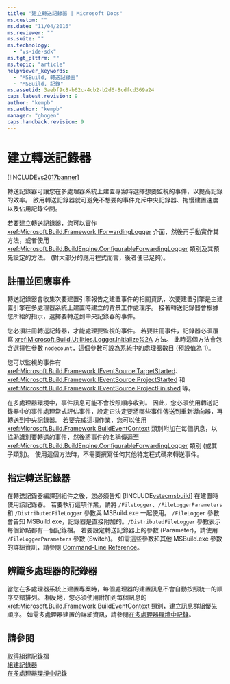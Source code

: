 ```yaml
---
title: "建立轉送記錄器 | Microsoft Docs"
ms.custom: ""
ms.date: "11/04/2016"
ms.reviewer: ""
ms.suite: ""
ms.technology: 
  - "vs-ide-sdk"
ms.tgt_pltfrm: ""
ms.topic: "article"
helpviewer_keywords: 
  - "MSBuild, 轉送記錄器"
  - "MSBuild, 記錄"
ms.assetid: 3aebf9c8-b62c-4cb2-b2d6-8cdfcd369a24
caps.latest.revision: 9
author: "kempb"
ms.author: "kempb"
manager: "ghogen"
caps.handback.revision: 9
---
```

# 建立轉送記錄器
[!INCLUDE[vs2017banner](../code-quality/includes/vs2017banner.md)]

轉送記錄器可讓您在多處理器系統上建置專案時選擇想要監視的事件，以提高記錄的效率。  啟用轉送記錄器就可避免不想要的事件充斥中央記錄器、拖慢建置速度以及佔用記錄空間。  
  
 若要建立轉送記錄器，您可以實作 <xref:Microsoft.Build.Framework.IForwardingLogger> 介面，然後再手動實作其方法，或者使用 <xref:Microsoft.Build.BuildEngine.ConfigurableForwardingLogger> 類別及其預先設定的方法。  \(對大部分的應用程式而言，後者便已足夠\)。  
  
## 註冊並回應事件  
 轉送記錄器會收集次要建置引擎報告之建置事件的相關資訊，次要建置引擎是主建置引擎在多處理器系統上建置時建立的背景工作處理序。  接著轉送記錄器會根據您所給的指示，選擇要轉送到中央記錄器的事件。  
  
 您必須註冊轉送記錄器，才能處理要監視的事件。  若要註冊事件，記錄器必須覆寫 <xref:Microsoft.Build.Utilities.Logger.Initialize%2A> 方法。  此時這個方法會包含選擇性參數 `nodecount`，這個參數可設為系統中的處理器數目  \(預設值為 1\)。  
  
 您可以監視的事件有 <xref:Microsoft.Build.Framework.IEventSource.TargetStarted>、<xref:Microsoft.Build.Framework.IEventSource.ProjectStarted> 和 <xref:Microsoft.Build.Framework.IEventSource.ProjectFinished> 等。  
  
 在多處理器環境中，事件訊息可能不會按照順序收到。  因此，您必須使用轉送記錄器中的事件處理常式評估事件，設定它決定要將哪些事件傳送到重新導向器，再轉送到中央記錄器。  若要完成這項作業，您可以使用 <xref:Microsoft.Build.Framework.BuildEventContext> 類別附加在每個訊息，以協助識別要轉送的事件，然後將事件的名稱傳遞至 <xref:Microsoft.Build.BuildEngine.ConfigurableForwardingLogger> 類別 \(或其子類別\)。  使用這個方法時，不需要撰寫任何其他特定程式碼來轉送事件。  
  
## 指定轉送記錄器  
 在轉送記錄器編譯到組件之後，您必須告知 [!INCLUDE[vstecmsbuild](../extensibility/internals/includes/vstecmsbuild_md.md)] 在建置時使用該記錄器。  若要執行這項作業，請將 `/FileLogger`、`/FileLoggerParameters` 和 `/DistributedFileLogger` 參數與 MSBuild.exe 一起使用。  `/FileLogger` 參數會告知 MSBuild.exe，記錄器是直接附加的。`/DistributedFileLogger` 參數表示每個節點都有一個記錄檔。  若要設定轉送記錄器上的參數 \(Parameter\)，請使用 `/FileLoggerParameters` 參數 \(Switch\)。  如需這些參數和其他 MSBuild.exe 參數的詳細資訊，請參閱 [Command\-Line Reference](../msbuild/msbuild-command-line-reference.md)。  
  
## 辨識多處理器的記錄器  
 當您在多處理器系統上建置專案時，每個處理器的建置訊息不會自動按照統一的順序交錯排列。  相反地，您必須使用附加到每個訊息的 <xref:Microsoft.Build.Framework.BuildEventContext> 類別，建立訊息群組優先順序。  如需多處理器建置的詳細資訊，請參閱[在多處理器環境中記錄](../msbuild/logging-in-a-multi-processor-environment.md)。  
  
## 請參閱  
 [取得組建記錄檔](../msbuild/obtaining-build-logs-with-msbuild.md)   
 [組建記錄器](../msbuild/build-loggers.md)   
 [在多處理器環境中記錄](../msbuild/logging-in-a-multi-processor-environment.md)